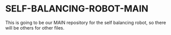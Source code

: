 # SELF-BALANCING-ROBOT-MAIN
This is going to be our MAIN repository for the self balancing robot, so there will be others for other files. 
